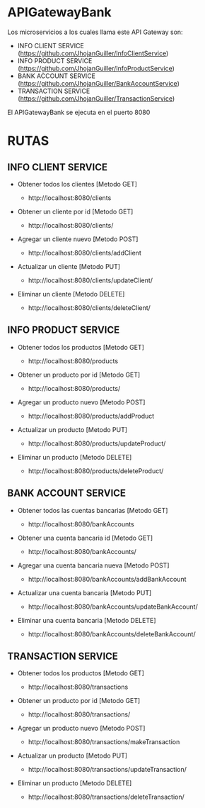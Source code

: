 # APIGatewayBank
Los microservicios a los cuales llama este API Gateway son:
 - INFO CLIENT SERVICE (https://github.com/JhojanGuiller/InfoClientService)
 - INFO PRODUCT SERVICE (https://github.com/JhojanGuiller/InfoProductService)
 - BANK ACCOUNT SERVICE (https://github.com/JhojanGuiller/BankAccountService)
 - TRANSACTION SERVICE (https://github.com/JhojanGuiller/TransactionService)

El APIGatewayBank se ejecuta en el puerto 8080

# RUTAS

## INFO CLIENT SERVICE

- Obtener todos los clientes [Metodo GET]
  - http://localhost:8080/clients

- Obtener un cliente por id [Metodo GET]
  - http://localhost:8080/clients/<id>

- Agregar un cliente nuevo [Metodo POST]
  - http://localhost:8080/clients/addClient

- Actualizar un cliente [Metodo PUT]
  - http://localhost:8080/clients/updateClient/<id>

- Eliminar un cliente [Metodo DELETE]
  - http://localhost:8080/clients/deleteClient/<id>

## INFO PRODUCT SERVICE

- Obtener todos los productos [Metodo GET]
  - http://localhost:8080/products

- Obtener un producto por id [Metodo GET]
  - http://localhost:8080/products/<id>

- Agregar un producto nuevo [Metodo POST]
  - http://localhost:8080/products/addProduct

- Actualizar un producto [Metodo PUT]
  - http://localhost:8080/products/updateProduct/<id>

- Eliminar un producto [Metodo DELETE]
  - http://localhost:8080/products/deleteProduct/<id>

## BANK ACCOUNT SERVICE

- Obtener todos las cuentas bancarias [Metodo GET]
  - http://localhost:8080/bankAccounts

- Obtener una cuenta bancaria id [Metodo GET]
  - http://localhost:8080/bankAccounts/<id>

- Agregar una cuenta bancaria nueva [Metodo POST]
  - http://localhost:8080/bankAccounts/addBankAccount

- Actualizar una cuenta bancaria [Metodo PUT]
  - http://localhost:8080/bankAccounts/updateBankAccount/<id>

- Eliminar una cuenta bancaria [Metodo DELETE]
  - http://localhost:8080/bankAccounts/deleteBankAccount/<id>

## TRANSACTION SERVICE

- Obtener todos los productos [Metodo GET]
  - http://localhost:8080/transactions

- Obtener un producto por id [Metodo GET]
  - http://localhost:8080/transactions/<id>

- Agregar un producto nuevo [Metodo POST]
  - http://localhost:8080/transactions/makeTransaction

- Actualizar un producto [Metodo PUT]
  - http://localhost:8080/transactions/updateTransaction/<id>

- Eliminar un producto [Metodo DELETE]
  - http://localhost:8080/transactions/deleteTransaction/<id>

